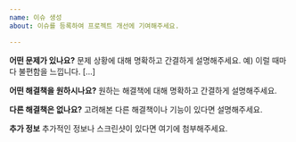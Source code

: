 ```yaml
---
name: 이슈 생성
about: 이슈를 등록하여 프로젝트 개선에 기여해주세요.

---
```


**어떤 문제가 있나요?**
문제 상황에 대해 명확하고 간결하게 설명해주세요. 예) 이럴 때마다 불편함을 느낍니다. [...]

**어떤 해결책을 원하시나요?**
원하는 해결책에 대해 명확하고 간결하게 설명해주세요.

**다른 해결책은 없나요?**
고려해본 다른 해결책이나 기능이 있다면 설명해주세요.

**추가 정보**
추가적인 정보나 스크린샷이 있다면 여기에 첨부해주세요.